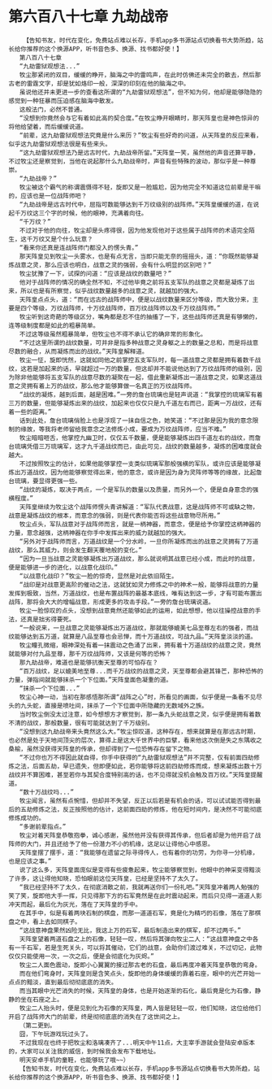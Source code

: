 # 第六百八十七章 九劫战帝
        【告知书友，时代在变化，免费站点难以长存，手机app多书源站点切换看书大势所趋，站长给你推荐的这个换源APP，听书音色多、换源、找书都好使！】
       第八百八十七章
       “九劫雷狱观想法...”
       牧尘那紧闭的双目，缓缓的睁开，脑海之中的雷鸣声，在此时仿佛还未完全的散去，然后那古老的雷霆文字，却是犹如烙印一般，深深的印刻在他的脑海之中。
       虽说他还并未更进一步的查看这所谓的“九劫雷狱观想法”，但不知为何，他却是能够隐隐的感觉到一种狂暴而压迫感在脑海中散发。
       这般法门，必然不普通。
       “没想到你竟然会与它有着如此高的契合度。”在牧尘睁开眼睛时，那天阵皇也是神色惊异的将他给望着，而后缓缓说道。
       “前辈，这九劫雷狱观想法究竟是什么来历？”牧尘有些好奇的问道，从天阵皇的反应来看，似乎这九劫雷狱观想法很是有些来头。
       “这九劫雷狱观想法乃是远古时代，九劫战帝所留。”天阵皇一笑，虽然他的声音还算平静，不过牧尘还是察觉到，当他在说起那什么九劫战帝时，声音有些特殊的波动，那似乎是一种尊崇。
       “九劫战帝？”
       牧尘被这个霸气的称谓震慑得不轻，旋即又是一脸尴尬，因为他完全不知道这位前辈是干嘛的，应该也是一位战阵师吧？
       “九劫战帝是远古时代中，屈指可数能够达到千万纹级别的战阵师。”天阵皇缓缓的道，在说起千万纹这三个字的时候，他的眼神，充满着向往。
       “千万纹？”
       不过对于他的向往，牧尘却是头疼得很，因为他发现他对于这些属于战阵师的术语完全陌生，这千万纹又是个什么玩意？
       “看来你还真是连战阵师门都没入的愣头青。”
       那天阵皇见到牧尘一头雾水，也是有点无言，当即只能无奈的摇摇头，道：“你既然能够凝炼战意之灵，那么应该也明白，战意之灵的强弱，会有什么明显的区别吧？”
       牧尘犹豫了一下，试探的问道：“应该是战纹的数量吧？”
       他对于战阵师的情况的确全然不知，不过他毕竟之前将五支军队的战意之灵都是凝炼了出来，所以也是有所察觉，似乎战纹数量越多的战意之灵，就越加的强大。
       天阵皇点点头，道：“而在远古的战阵师中，便是以战纹数量来区分等级，而大致分来，主要是四个等级，万纹战阵师，十万纹战阵师，百万纹战阵师以及千万纹战阵师。”
       牧尘听到这奇葩的等级区分，嘴角都是忍不住的抽搐了一下，这些战阵师还真是有够懒的，连等级制度都是如此的粗暴简单。
       不过这等级虽然粗暴简单，但牧尘也不得不承认它的确非常的形象化。
       “不过这里所谓的战纹数量，可并非是指多种战意之灵身躯之上的数量之总和，而是将战意尽数的融合，从而凝炼而出的战纹。”天阵皇解释道。
       牧尘一怔，旋即恍然，这就如同他之前掌控五支军队时，每一道战意之灵都是拥有着数千战纹，这若是加起来的话，早就超过一万的数量，但这却并不能说他达到了万纹战阵师的级别，因为除非他能够将五支军队的战意尽数的凝聚在一起，借此重新凝炼出一道战意之灵，如果这道战意之灵拥有着上万的战纹，那么他才能够算做一名真正的万纹战阵师。
       “战纹的凝炼，越到后面，越是困难。”一旁的詹台琉璃也是轻声说道：“我掌控的琉璃军有着三万的数量，但能够凝炼出来的战纹，加起来也仅仅只是九千道左右而已，距离一万战纹，还有着一些的距离。”
       话到此处，詹台琉璃俏脸上也是浮现了一抹自信之色，她笑道：“不过那是因为我的意念限制的缘故，等我将老师留给我意念之法修炼小成，要成为万纹战阵师，应当不难。”
       牧尘暗暗咂舌，他掌控九幽卫时，仅仅五千数量，便是能够凝炼出四千道左右的战纹，而詹台琉璃凭借三万琉璃军，这才九千道战纹而已，由此可见，战纹的数量越多，凝炼的困难度就会越大。
       不过按照牧尘的估计，如果他能够掌控一支类似琉璃军那般强横的军队，或许应该是能够凝炼出万道战纹，因为他能够察觉得出来，他的意念，或许是因为身为灵阵师等等的缘故，比起詹台琉璃，要显得更强一些。
       “战纹的凝炼，取决于两点，一个是军队的数量以及质量，而另外一个，便是自身意念的强横程度。”
       天阵皇继续为牧尘这个战阵师愣头青讲解道：“军队代表战意，这是战阵师不可或缺之物，战意是凝炼战纹的根本，而意念的强弱，则是代表你能否将这些战意物尽所用。”
       牧尘点头，军队战意对于战阵师而言，就是一柄神器，而意念，便是给予你掌控这柄神器的力量，意念越强，这柄神器在你手中发挥出来的威力就越加的强大。
       “另外对于战阵师而言，万道战纹是一个分水岭，一旦你所凝炼而出的战意之灵拥有了万道战纹，那么其威力，则会发生翻天覆地般的变化。”
       “因为一旦当战意之灵能够凝炼出万道战纹，那么就说明其战意已经小成，而此时的战意，便是能够进一步的进化，以战意化战印。”
       “以战意化战印？”牧尘一脸的惊奇，显然是对此依旧陌生。
       “战印是对战意更高阶的催动之法，这就犹如灵力修炼之中的神术一般，能够将战意的力量发挥到极致，当然，万道战纹，也是布置战阵的最基本底线，唯有达到这一步，才有可能布置出战阵，那将会大大的增幅战意，形成更多的攻击手段。”一旁的詹台琉璃说道。
       牧尘一脸惊叹的点头，没想到战意竟然还能够如此的运用，如此想想，他以往操控战意的手法，还真是拙劣得要死。
       “一般说来，一旦战意之灵能够凝炼出万道战纹，那就能够媲美七品至尊左右的强者，而战纹能够达到五万道，就算是八品至尊也会忌惮，而十万道战纹，可战九品。”天阵皇淡淡的道。
       牧尘瞳孔微缩，眼神深处有着一抹震动之色涌了出来，拥有着十万道战纹的战意之灵，竟然就能够对付九品至尊，那千万纹战阵师，又该是何等的恐怖？
       那九劫战帝，难道也是能够抗衡天至尊的可怕存在？
       “百万战纹，足以媲美地至尊...而千万战纹的战意之灵，天至尊都会避其锋芒，那种恐怖的力量，弹指间就能够抹杀一个下位面。”天阵皇面色凝重的道。
       “抹杀一个下位面...”
       牧尘心神一动，当初在那感悟那所谓“战阵之心”时，所看见的画面，似乎便是一条看不见尽头的九头蛇，直接是喷吐间，抹杀了一个下位面中所隐藏的无数域外之族。
       当时牧尘倒没太过注意，如今想想方才察觉到，那一条九头蛇战意之灵，似乎便是拥有着数不清的战纹，那般数量，很有可能就达到了千万级别。
       “没想到这九劫战帝来头竟然这么大。”牧尘惊叹道，这种存在，想来就算是在那远古时期，也必然是处于天地间顶尖的层次，算得上是这大千世界中的巨擘，看来他这次倒是失之东隅收之桑榆，虽然没获得天阵皇的传承，但却得到了一位恐怖存在留下之物。
       “不过你也万不得因此就自得，你手中获得的“九劫雷狱观想法”并不完整，仅有前面四劫修炼之法，后面五劫，早已遗失，但即便如此，若你能够将这前四劫修炼而成，想来凝炼出数十万战纹并不算困难，甚至若你与其契合度特别高的话，也不见得就没机会触及百万纹。”天阵皇提醒道。
       “数十万战纹吗...”
       牧尘闻言，虽然有点惋惜，但却并不失望，反正以后若是有机会的话，可以试试能否得到最后的五劫修炼之法，反正按照他的估计，这前面四劫的修炼，他在短时间内，是决然不可能彻底修炼成功的。
       “多谢前辈指点。”
       牧尘对着天阵皇恭敬抱拳，诚心感谢，虽然他并没有获得其传承，但后者却是为他开启了战阵师的大门，并且还给予了他一份潜力不小的机缘，这足以让得他心中感恩。
       天阵皇摆了摆手，道：“我能够在遗留之际寻得传人，也有着你的功劳，为你寻一分机缘，也是应该之事。”
       说了这么多，天阵皇面庞似是变得有些疲惫起来，牧尘能够察觉到，他眼中的神采变得黯淡了许多，这让得他知晓，恐怕眼前这位天阵皇，已经是坚持不了太久了。
       “我已经坚持不了太久，在彻底消散之前，我就再送你们一份礼吧。”天阵皇冲着两人勉强的笑了笑，旋即他大手一挥，只见得那下方的石军竟然是在此时震动起来，而后只见得一道道人影冲天而起，最后化为灰光，落在了天阵皇的手中。
       在其手中，似是有着两块石制的棋盘，而那一道道石军，竟是化为精巧的石像，落在了那棋盘之中，看上去如同棋子。
       “这战意神盘果然凶险无比，我这上万的石军，最后制造出来的棋军，却不过两千。”
       天阵皇望着两道石盘之上的石像，轻轻一叹，然后将其弹向牧尘二人：“这战意神盘之中各有一千石军，若是生死关头，可以将其催动，它们的战意，会助你们渡过难关，不过切记，此物仅仅只能使用一次，一次之后，便是会彻底化为灰烬。”
       牧尘二人面色震动，旋即小心翼翼的接过那古老的石盘，最后再度冲着天阵皇恭敬的弯身。
       而在他们弯身时，天阵皇则是含笑点头，旋即他的身体缓缓的靠着石座，眼中的光芒开始一点点的黯淡，直到最后彻彻底底的消失。
       而当其眼中光芒消失的时候，天阵皇的身体，也是开始逐渐的石化，最后竟是化为石像，静静的坐在石座之上。
       牧尘二人抬头时，便是见到化为石像的天阵皇，两人皆是轻轻一叹，他们知晓，这位给他们开启了战阵师大门的前辈，终是彻彻底底的消失在了这世间之上。
       （第二更到。
       囧，下午玩游戏玩过头了。
       不过我现在也终于把牧尘和洛璃凑齐了...明天中午11点，大主宰手游就会登陆安卓版本的，大家可以关注我的威信，到时候我会发布下载地址。
       明天安卓手机的童鞋，也能够玩了哦~~）
       【告知书友，时代在变化，免费站点难以长存，手机app多书源站点切换看书大势所趋，站长给你推荐的这个换源APP，听书音色多、换源、找书都好使！】